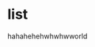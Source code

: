 # list

<ako-list><ako-list-item>haha</ako-list-item><ako-list-subgroup><template v-slot:activator><ako-list-item>wowow</ako-list-item></template><ako-list-item>hehe</ako-list-item><ako-list-item>hwhwhw</ako-list-item></ako-list-subgroup><ako-list-item>world</ako-list-item></ako-list>
